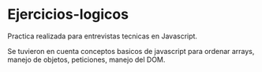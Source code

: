 # Ejercicios-logicos

Practica realizada para entrevistas tecnicas en Javascript.

Se tuvieron en cuenta conceptos basicos de javascript para ordenar arrays, manejo de objetos, peticiones, manejo del DOM.
